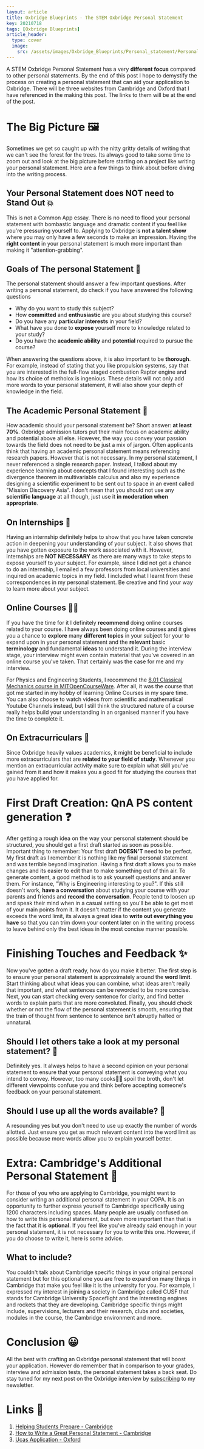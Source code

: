 ```yaml
---
layout: article
title: Oxbridge Blueprints - The STEM Oxbridge Personal Statement
key: 20210718
tags: [Oxbridge Blueprints]
article_header:
  type: cover
  image:
    src: /assets/images/Oxbridge_Blueprints/Personal_statement/Personal_statement_bigpic.jpg
---
```


A STEM Oxbridge Personal Statement has a very **different focus** compared to other personal statements. By the end of this post I hope to demystify the process on creating a personal statement that can aid your application to Oxbridge. There will be three websites from Cambridge and Oxford that I have referenced in the making this post. The links to them will be at the end of the post.

# The Big Picture 🖼️
Sometimes we get so caught up with the nitty gritty details of writing that we can't see the forest for the trees. Its always good to take some time to zoom out and look at the big picture before starting on a project like writing your personal statement. Here are a few things to think about before diving into the writing process.

## Your Personal Statement does NOT need to Stand Out 💥
This is not a Common App essay. There is no need to flood your personal statement with bombastic language and dramatic content if you feel like you're pressuring yourself to. Applying to Oxbridge is **not a talent show** where you may only have a few seconds to make an impression. Having the **right content** in your personal statement is much more important than making it "attention-grabbing".

## Goals of The personal Statement 🥅
The personal statement should answer a few important questions. After writing a personal statement, do check if you have answered the following questions

* Why do you want to study this subject?
* How **committed** and **enthusiastic** are you about studying this course?
* Do you have any **particular interests** in your field?
* What have you done to **expose** yourself more to knowledge related to your study?
* Do you have the **academic ability** and **potential** required to pursue the course?

When answering the questions above, it is also important to be **thorough**. For example, instead of stating that you like propulsion systems, say that you are interested in the full-flow staged combustion Raptor engine and how its choice of metholox is ingenious. These details will not only add more words to your personal statement, it will also show your depth of knowledge in the field.

## The Academic Personal Statement 📜
How academic should your personal statement be? Short answer: **at least 70%**. Oxbridge admission tutors put their main focus on academic ability and potential above all else. However, the way you convey your passion towards the field does not need to be just a mix of jargon. Often applicants think that having an academic personal statement means referencing research papers. However that is not necessary. In my personal statement, I never referenced a single research paper. Instead, I talked about my experience learning about concepts that I found interesting such as the divergence theorem in multivariable calculus and also my experience designing a scientific experiment to be sent out to space in an event called "Mission Discovery Asia". I don't mean that you should not use any **scientific language** at all though, just use it **in moderation when appropriate**.

## On Internships 💼
Having an internship definitely helps to show that you have taken concrete action in deepening your understanding of your subject. It also shows that you have gotten exposure to the work associated with it. However, internships are **NOT NECESSARY** as there are many ways to take steps to expose yourself to your subject. For example, since I did not get a chance to do an internship, I emailed a few professors from local universities and inquired on academic topics in my field. I included what I learnt from these correspondences in my personal statement. Be creative and find your way to learn more about your subject.

## Online Courses 👨‍💻
If you have the time for it I definitely **recommend** doing online courses related to your course. I have always been doing online courses and it gives you a chance to **explore** many **different topics** in your subject for your to expand upon in your personal statement and the **relevant** basic **terminology** and fundamental **ideas** to understand it. During the interview stage, your interview might even contain material that you've covered in an online course you've taken. That certainly was the case for me and my interview.

For Physics and Engineering Students, I recommend the [8.01 Classical Mechanics course in MITOpenCourseWare](https://ocw.mit.edu/courses/physics/8-01sc-classical-mechanics-fall-2016/). After all, it was the course that got me started in my hobby of learning Online Courses in my spare time. You can also choose to watch videos from scientific and mathematical Youtube Channels instead, but I still think the structured nature of a course really helps build your understanding in an organised manner if you have the time to complete it.

## On Extracurriculars 🏃
Since Oxbridge heavily values academics, it might be beneficial to include more extracurriculars that are **related to your field of study**. Whenever you mention an extracurricular activity make sure to explain what skill you've gained from it and how it makes you a good fit for studying the courses that you have applied for.

# First Draft Creation: QnA PS content generation ❓
After getting a rough idea on the way your personal statement should be structured, you should get a first draft started as soon as possible. Important thing to remember: Your first draft **DOESN'T** need to be perfect. My first draft as I remember it is nothing like my final personal statement and was terrible beyond imagination. Having a first draft allows you to make changes and its easier to edit than to make something out of thin air. To generate content, a good method is to ask yourself questions and answer them. For instance, "Why is Engineering interesting to you?". If this still doesn't work, **have a conversation** about studying your course with your parents and friends and **record the conversation**. People tend to loosen up and speak their mind when in a casual setting so you'll be able to get most of your main points from it. It doesn't matter if the content you generate exceeds the word limit, its always a great idea to **write out everything you have** so that you can trim down your content later on in the writing process to leave behind only the best ideas in the most concise manner possible.

# Finishing Touches and Feedback ✨
Now you've gotten a draft ready, how do you make it better. The first step is to ensure your personal statement is approximately around the **word limit**. Start thinking about what ideas you can combine, what ideas aren't really that important, and what sentences can be reworded to be more concise. Next, you can start checking every sentence for clarity, and find better words to explain parts that are more convoluted. Finally, you should check whether or not the flow of the personal statement is smooth, ensuring that the train of thought from sentence to sentence isn't abruptly halted or unnatural.

## Should I let others take a look at my personal statement? 👀
Definitely yes. It always helps to have a second opinion on your personal statement to ensure that your personal statement is conveying what you intend to convey. However, too many cooks👨‍🍳 spoil the broth, don't let different viewpoints confuse you and think before accepting someone's feedback on your personal statement.

## Should I use up all the words available? 💬
A resounding yes but you don't need to use up exactly the number of words allotted. Just ensure you get as much relevant content into the word limit as possible because more words allow you to explain yourself better.

# Extra: Cambridge's Additional Personal Statement 🏰
For those of you who are applying to Cambridge, you might want to consider writing an additional personal statement in your COPA. It is an opportunity to further express yourself to Cambridge specifically using 1200 characters including spaces. Many people are usually confused on how to write this personal statement, but even more important than that is the fact that it is **optional**. If you feel like you've already said enough in your personal statement, it is not necessary for you to write this one. However, if you do choose to write it, here is some advice.

## What to include?
You couldn't talk about Cambridge specific things in your original personal statement but for this optional one you are free to expand on many things in Cambridge that make you feel like it is the university for you. For example, I expressed my interest in joining a society in Cambridge called CUSF that stands for Cambridge University Spaceflight and the interesting engines and rockets that they are developing. Cambridge specific things might include, supervisions, lecturers and their research, clubs and societies, modules in the course, the Cambridge environment and more.

# Conclusion 😀
All the best with crafting an Oxbridge personal statement that will boost your application. However do remember that in comparison to your grades, interview and admission tests, the personal statement takes a back seat. Do stay tuned for my next post on the Oxbridge interview by [subscribing](#mc_embed_signup) to my newsletter.

# Links 📎
1. [Helping Students Prepare - Cambridge](https://www.undergraduate.study.cam.ac.uk/find-out-more/teachers-and-parents/helping-students-prepare)
2. [How to Write a Great Personal Statement - Cambridge](https://www.undergraduate.study.cam.ac.uk/writing-a-great-personal-statement)
3. [Ucas Application - Oxford](https://www.ox.ac.uk/admissions/undergraduate/applying-to-oxford/guide/ucas-application?wssl=1#content-tab--2)
